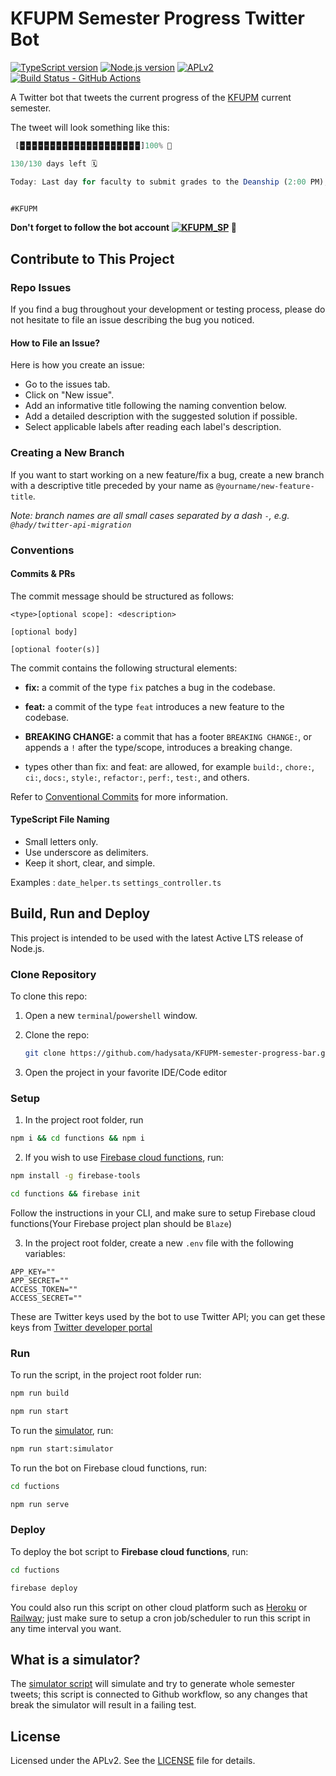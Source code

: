 # KFUPM Semester Progress Twitter Bot

[![TypeScript version][ts-badge]][typescript]
[![Node.js version][nodejs-badge]][nodejs]
[![APLv2][license-badge]][license]
[![Build Status - GitHub Actions][gha-badge]][gha-ci]

A Twitter bot that tweets the current progress of the [KFUPM] current semester.

The tweet will look something like this:

```javascript
 [🁢🁢🁢🁢🁢🁢🁢🁢🁢🁢🁢🁢🁢🁢🁢🁢🁢🁢🁢🁢]100% 🎉

130/130 days left 🗓

Today: Last day for faculty to submit grades to the Deanship (2:00 PM);Official Graduation Date 💡


#KFUPM
```

**Don't forget to follow the bot account <a href="https://twitter.com/KFUPM_SP" target="blank"><img src="https://img.shields.io/twitter/follow/KFUPM_SP?logo=twitter&style=for-the-badge" alt="KFUPM_SP" /></a> 🫶**


## Contribute to This Project

### Repo Issues

If you find a bug throughout your development or testing process, please do not hesitate to file an issue describing the bug you noticed.

#### How to File an Issue?

Here is how you create an issue:

- Go to the issues tab.
- Click on "New issue".
- Add an informative title following the naming convention below.
- Add a detailed description with the suggested solution if possible.
- Select applicable labels after reading each label's description.

### Creating a New Branch

If you want to start working on a new feature/fix a bug, create a new branch with a descriptive title preceded by your name as `@yourname/new-feature-title`.

_Note: branch names are all small cases separated by a dash `-`, e.g. `@hady/twitter-api-migration`_

### Conventions

#### Commits & PRs

The commit message should be structured as follows:

```
<type>[optional scope]: <description>

[optional body]

[optional footer(s)]
```

The commit contains the following structural elements:

- **fix:** a commit of the type `fix` patches a bug in the codebase.

- **feat:** a commit of the type `feat` introduces a new feature to the codebase.

- **BREAKING CHANGE:** a commit that has a footer `BREAKING CHANGE:`, or appends a `!` after the type/scope, introduces a breaking change.

- types other than fix: and feat: are allowed, for example `build:`, `chore:`, `ci:`, `docs:`, `style:`, `refactor:`, `perf:`, `test:`, and others.

Refer to [Conventional Commits](https://www.conventionalcommits.org/en/v1.0.0/) for more information.

#### TypeScript File Naming

- Small letters only.
- Use underscore as delimiters.
- Keep it short, clear, and simple.

Examples :
`date_helper.ts`
`settings_controller.ts`

## Build, Run and Deploy

This project is intended to be used with the latest Active LTS release of Node.js.

### Clone Repository

To clone this repo:

1. Open a new `terminal`/`powershell` window.
2. Clone the repo:
   ```bash
   git clone https://github.com/hadysata/KFUPM-semester-progress-bar.git
   ```
   
3. Open the project in your favorite IDE/Code editor

### Setup

1. In the project root folder, run 
```bash
npm i && cd functions && npm i
```

2. If you wish to use [Firebase cloud functions](https://firebase.google.com/products/functions), run:
```bash
npm install -g firebase-tools
```

```bash
cd functions && firebase init
```

Follow the instructions in your CLI, and make sure to setup Firebase cloud functions(Your Firebase project plan should be `Blaze`)


3. In the project root folder, create a new `.env` file with the following variables:

```JS
APP_KEY=""
APP_SECRET=""
ACCESS_TOKEN=""
ACCESS_SECRET=""
```

These are Twitter keys used by the bot to use Twitter API; you can get these keys from [Twitter developer portal](https://developer.twitter.com/en/portal/)

### Run
To run the script, in the project root folder run:

```bash
npm run build
```

```bash
npm run start
```

To run the [simulator], run: 
```bash
npm run start:simulator
```

To run the bot on Firebase cloud functions, run:
```bash
cd fuctions
```

```bash
npm run serve
```

### Deploy

To deploy the bot script to **Firebase cloud functions**, run:
```bash
cd fuctions
```

```bash
firebase deploy
```

You could also run this script on other cloud platform such as [Heroku] or [Railway]; just make sure to setup a cron job/scheduler to run this script in any time interval you want.

## What is a simulator?
The [simulator script] will simulate and try to generate whole semester tweets; this script is connected to Github workflow, so any changes that break the simulator will result in a failing test.

## License

Licensed under the APLv2. See the [LICENSE] file for details.

[simulator]: #what-is-a-simulator

[kfupm]: http://www.kfupm.edu.sa/

[Heroku]: https://heroku.com
[Railway]: https://railway.app/

[nodejs]: https://nodejs.org/dist/latest-v14.x/docs/api/
[simulator script]: https://github.com/hadysata/KFUPM-semester-progress-bar/blob/main/src/simulator.ts
[ts-badge]: https://img.shields.io/badge/TypeScript-4.7-blue.svg
[nodejs-badge]: https://img.shields.io/badge/Node.js->=%2016.13-blue.svg
[typescript]: https://www.typescriptlang.org/
[typescript-4-7]: https://devblogs.microsoft.com/typescript/announcing-typescript-4-7/
[license-badge]: https://img.shields.io/badge/license-APLv2-blue.svg
[LICENSE]: https://github.com/hadysata/KFUPM-semester-progress-bar/blob/main/LICENSE
[sponsor-badge]: https://img.shields.io/badge/♥-Sponsor-fc0fb5.svg
[jest]: https://facebook.github.io/jest/
[eslint]: https://github.com/eslint/eslint
[prettier]: https://prettier.io
[volta]: https://volta.sh
[volta-getting-started]: https://docs.volta.sh/guide/getting-started
[volta-tomdale]: https://twitter.com/tomdale/status/1162017336699838467?s=20
[gh-actions]: https://github.com/features/actions
[esm]: https://developer.mozilla.org/en-US/docs/Web/JavaScript/Guide/Modules
[sindresorhus-esm]: https://gist.github.com/sindresorhus/a39789f98801d908bbc7ff3ecc99d99c
[nodejs-esm]: https://nodejs.org/docs/latest-v16.x/api/esm.html
[ts47-esm]: https://devblogs.microsoft.com/typescript/announcing-typescript-4-7/#esm-nodejs
[editorconfig]: https://editorconfig.org

[gha-badge]: https://github.com/hadysata/KFUPM-semester-progress-bar/actions/workflows/nodejs.yml/badge.svg
[gha-ci]: https://github.com/hadysata/KFUPM-semester-progress-bar/actions/workflows/nodejs.yml
